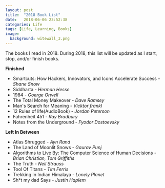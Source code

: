 ```yaml
---
layout: post
title:  "2018 Book List"
date:   2018-06-06 23:52:38
categories: Life
tags: [Life, Learning, Books]
image:
  background: witewall_3.png
---
```

The books I read in 2018. During 2018, this list will be updated as I start, stop, and/or finish books.


**Finished**
- Smartcuts: How Hackers, Innovators, and Icons Accelerate Success - _Shane Snow_
- Siddharta - _Herman Hesse_
- 1984 - _Goerge Orwell_
- The Total Money Makeover - _Dave Ramsey_
- Man's Search for Meaning - _Vicktor frankl_
- 12 Rules of life(AudioBook) - _Jordan Peterson_
- Fahrenheit 451 - _Ray Bradbury_
- Notes from the Underground - _Fyodor Dostoevsky_

**Left In Between**
- Atlas Shrugged - _Ayn Rand_
- The Land of Moonlit Snows - _Gaurav Punj_
- Algorithms to Live By: The Computer Science of Human Decisions - _Brian Christian, Tom Griffiths_
- The Truth - _Neil Strauss_
- Tool Of Titans - _Tim Ferris_
- Trekking in Indian Himalaya - _Lonely Planet_
- Sh*t my dad Says - _Justin Haplem_
